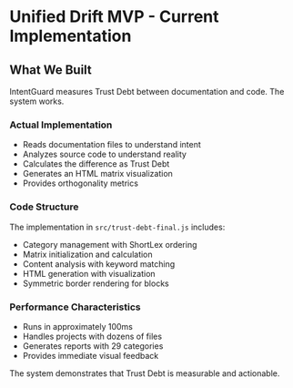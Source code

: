 # Unified Drift MVP - Current Implementation

## What We Built

IntentGuard measures Trust Debt between documentation and code. The system works.

### Actual Implementation

- Reads documentation files to understand intent
- Analyzes source code to understand reality  
- Calculates the difference as Trust Debt
- Generates an HTML matrix visualization
- Provides orthogonality metrics

### Code Structure

The implementation in `src/trust-debt-final.js` includes:
- Category management with ShortLex ordering
- Matrix initialization and calculation
- Content analysis with keyword matching
- HTML generation with visualization
- Symmetric border rendering for blocks

### Performance Characteristics

- Runs in approximately 100ms
- Handles projects with dozens of files
- Generates reports with 29 categories
- Provides immediate visual feedback

The system demonstrates that Trust Debt is measurable and actionable.